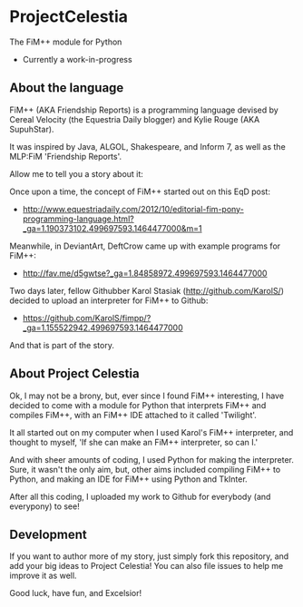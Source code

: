 # ProjectCelestia
The FiM++ module for Python
* Currently a work-in-progress

## About the language
FiM++ (AKA Friendship Reports) is a programming language
devised by Cereal Velocity (the Equestria Daily blogger)
and Kylie Rouge (AKA SupuhStar).

It was inspired by Java, ALGOL, Shakespeare, and Inform 7,
as well as the MLP:FiM 'Friendship Reports'.

Allow me to tell you a story about it:

Once upon a time, the concept of FiM++ started out on this EqD post:
* http://www.equestriadaily.com/2012/10/editorial-fim-pony-programming-language.html?_ga=1.190373102.499697593.1464477000&m=1

Meanwhile, in DeviantArt, DeftCrow came up with example programs for FiM++:
* http://fav.me/d5gwtse?_ga=1.84858972.499697593.1464477000

Two days later, fellow Githubber Karol Stasiak (http://github.com/KarolS/)
decided to upload an interpreter for FiM++ to Github:
* https://github.com/KarolS/fimpp/?_ga=1.155522942.499697593.1464477000

And that is part of the story.

## About Project Celestia
Ok, I may not be a brony, but, ever since I found FiM++ interesting,
I have decided to come with a module for Python that interprets FiM++
and compiles FiM++, with an FiM++ IDE attached to it called 'Twilight'.

It all started out on my computer when I used Karol's FiM++ interpreter,
and thought to myself, 'If she can make an FiM++ interpreter, so can I.'

And with sheer amounts of coding, I used Python for making the interpreter.
Sure, it wasn't the only aim, but, other aims included compiling FiM++ to
Python, and making an IDE for FiM++ using Python and TkInter.

After all this coding, I uploaded my work to Github for everybody (and
everypony) to see!

## Development
If you want to author more of my story, just simply fork this repository,
and add your big ideas to Project Celestia!  You can also file issues to help
me improve it as well.

Good luck, have fun, and Excelsior!
